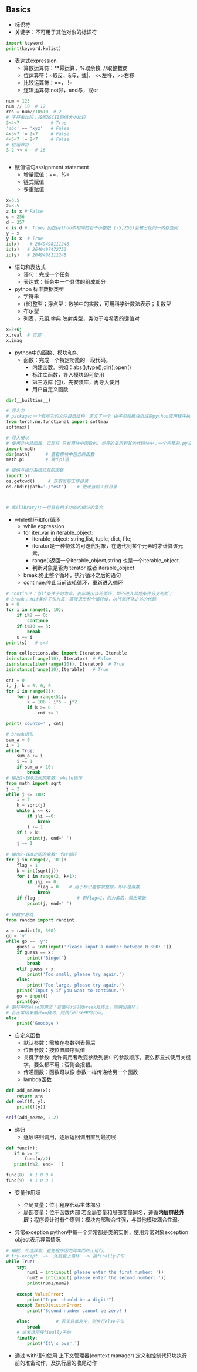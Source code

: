## Basics
* 标识符
* 关键字：不可用于其他对象的标识符
```python
import keyword
print(keyword.kwlist)

```
* 表达式expression
    * 算数运算符：**幂运算，%取余数, //取整数商
    * 位运算符：~取反，&与，或|， <<左移，>>右移
    * 比较运算符：==， !=
    * 逻辑运算符:not非，and与，或or
```python
num = 123
num // 10  # 12
res = num//10%10  # 2
# 字符串比较：按照ASCII码值大小比较
3<4<7            # True
'abc' == 'xyz'   # False
4<3<7 != 2<7     # False
4<5<7 != 2<7     # False
# 位运算符
3-2 << 4   # 16



```
* 赋值语句assignment statement
    * 增量赋值：+=，%=
    * 链式赋值
    * 多重赋值

```python
x=3.5
z=3.5
z is x # False
c = 256
d = 257 
c is d #  True。因在python中相同的若干小整数 (-5,256)会被分配同一内存空间
y = x
y is x  # True
id(x)    # 2649498111248
id(z)   # 2649497472752
id(y)   # 2649498111248
```
* 语句和表达式
    * 语句：完成一个任务
    * 表达式：任务中一个具体的组成部分
* python 标准数据类型
    * 字符串
    * (长)整型；浮点型：数学中的实数，可用科学计数法表示；复数型
    * 布尔型
    * 列表，元组;字典:映射类型，类似于哈希表的键值对
```python
x=3+6j
x.real  # 实部
x.imag

```
* python中的函数、模块和包
    * 函数：完成一个特定功能的一段代码。
        * 内建函数。例如：abs();type();dir();open()
        * 标注库函数，导入模块即可使用
        * 第三方库 (包)，先安装库，再导入使用
        * 用户自定义函数
```python
dir(__builtins__)

# 导入包
# package:一个有层次的文件目录结构，定义了一个 由子包和模块组成的python应用程序执行环境
from torch.nn.functional import softmax
softmax()

# 导入模块
# 使用非内建函数，实现将 已有模块中函数的、类等的重用到其他代码块中；一个完整的.py文件即是一个模块。
import math   
dir(math)      # 查看模块中包含的函数
math.pi        # 输出pi值

# 提供与操作系统交互的函数
import os 
os.getcwd()     # 获取当前工作目录
os.chdir(path='./test')    # 更改当前工作目录



# 库(library):一组具有相关功能的模块的集合

```

* while循环和for循环
    * while expression
    * for iter_var in iterable_object:
        * iterable_object: string,list, tuple, dict, file; 
        * iterator是一种特殊的可迭代对象，在迭代到某个元素时才计算该元素。
        * range()返回一个iterable_object,string 也是一个iterable_object.
        * 判断对象是否为iterator 或者 iterable_object
    * break:终止整个循环，执行循环之后的语句
    * continue:停止当前该轮循环，重新进入循环
```python
# continue：当if条件子句为真，表示跳出该轮循环，即不进入其他条件分支判断；
# break：当if条件子句为真，直接退出整个循环体，执行循环体之外的代码
s = 0
for i in range(1, 10):
    if i%2 == 0:
        continue
    if i%10 == 5:
        break
    s += i
print(s)   # s=4


```      


 
```python
from collections.abc import Iterator, Iterable
isinstance(range(10), Iterator)  # False
isinstance(iter(range(10)), Iterator)  # True
isinstance(range(10),Iterable)   # True

cnt = 0
i, j, k = 0, 0, 0
for i in range(21):
    for j in range(51):
        k = 100 - i*5 - j*2
        if k >= 0 :
            cnt += 1

print('counts=' , cnt)    

# break语句
sum_a = 0
i = 1
while True:
    sum_a += i
    i += 1
    if sum_a > 10:
        break 
# 输出2~100之间的素数: while循环
from math import sqrt
j = 2
while j <= 100:
    i = 2
    k = sqrt(j)
    while i <= k:
        if j%i ==0:
            break
        i += 1
    if i > k:
        print(j, end=' ')
    j += 1
    
# 输出2~100之间的素数: for循环
for j in range(2, 101):
    flag = 1
    k = int(sqrt(j))
    for i in range(2, k+1):
        if j%i == 0:
            flag = 0    # 用于标识能够被整除，即不是素数
            break
    if flag :              # 若flag=1，则为素数，输出素数
        print(j, end=' ')   
  
# 猜数字游戏
from random import randint

x = randint(0, 300)     
go = 'y'
while go == 'y':
    guess = int(input('Please input a number between 0~300: '))
    if guess == x:
        print('Bingo!')
        break
    elif guess < x:
        print('Too small, please try again.')
    else:
        print('Too large, please try again.')
    print('Input y if you want to continue.')
    go = input()
    print(go)
# 循环中的else的用法：若循环代码从break处终止，则跳出循环；
# 若正常结束循环==猜对，则执行else中的代码。
else:
    print('Goodbye')

```
* 自定义函数
    * 默认参数：需放在参数列表最后
    * 位置参数：按位置顺序赋值
    * 关键字参数: 允许调用者改变参数列表中的参数顺序。要么都显式使用关键字，要么都不用；否则会报错。
    * 传递函数：函数可以像 参数一样传递给另一个函数
    * lambda函数
```python
def add_me2me(x):
    return x+x
def self(f, y):
    print(f(y))

self(add_me2me, 2.2)

```
* 递归 
    * 逐层递归调用，逐层返回调用直到最初层
 ```python
def func(n):
    if n >= 2:
        func(n//2)
    print(n%2, end=' ')
 
 func(8)  # 1 0 0 0
 func(9)  # 1 0 0 1
```

* 变量作用域
    * 全局变量：位于程序代码主体部分
    * 局部变量：位于函数内部
若全局变量和局部变量同名，遵循**内层屏蔽外层**；程序设计时有个原则：模块内部聚合性强，与其他模块耦合性弱。



* 异常exception
python中每一个异常都是类的实例，使用异常对象exception object表示异常情况

```python
# 捕捉、处理异常，避免程序因为异常而终止运行。
# try-except  ->  外层套上循环  -> 接finally子句
while True:
    try:
        num1 = int(input('please enter the first number: '))
        num2 = int(input('please enter the second number: '))
        print(num1/num2)
        
    except ValueError:
        print("Input should be a digit!")
    except ZeroDivisionError:
        print('Second number cannot be zero!')
    
    else:          # 若无异常发生，则执行else子句
        break 
    # 或者选用接finally子句
    finally:
        print('It\'s over.')


```
* 通过 with语句使用 上下文管理器(context manager) 
定义和控制代码块执行前的准备动作，及执行后的收尾动作
